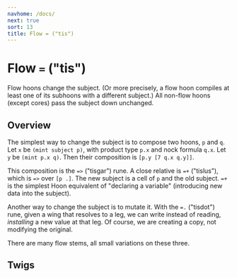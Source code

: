 ```yaml
---
navhome: /docs/
next: true
sort: 13
title: Flow = ("tis")
---
```


# Flow `=` ("tis")

Flow hoons change the subject.  (Or more precisely, a flow hoon
compiles at least one of its subhoons with a different subject.)
All non-flow hoons (except cores) pass the subject down unchanged.

## Overview

The simplest way to change the subject is to compose two hoons, 
`p` and `q`.  Let `x` be `(mint subject p)`, with product type 
`p.x` and nock formula `q.x`.  Let `y` be `(mint p.x q)`.  Then
their composition is `[p.y [7 q.x q.y]]`.

This composition is the `=>` ("tisgar") rune.  A close relative is 
`=+` ("tislus"), which is `=>` over `[p .]`.  The new subject is a 
cell of `p` and the old subject.  `=+` is the simplest Hoon equivalent of
"declaring a variable" (introducing new data into the subject).

Another way to change the subject is to mutate it.  With the
`=.` ("tisdot") rune, given a wing that resolves to a leg, we can write
instead of reading, *installing* a new value at that leg.  Of
course, we are creating a copy, not modifying the original.

There are many flow stems, all small variations on these three.

## Twigs

<list dataPreview="true" className="runes"></list>
